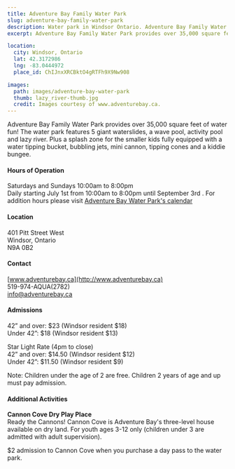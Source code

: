 ```yaml
---
title: Adventure Bay Family Water Park
slug: adventure-bay-family-water-park
description: Water park in Windsor Ontario. Adventure Bay Family Water Park provides over 35,000 square feet of water fun!
excerpt: Adventure Bay Family Water Park provides over 35,000 square feet of water fun!

location:
  city: Windsor, Ontario
  lat: 42.3172986
  lng: -83.0444972
  place_id: ChIJnxXRCBktO4gRTFh9X9Nw908

images:
  path: images/adventure-bay-water-park
  thumb: lazy_river-thumb.jpg
  credit: Images courtesy of www.adventurebay.ca.
---
```


Adventure Bay Family Water Park provides over 35,000 square feet of water fun!  The water park features 5 giant waterslides, a wave pool, activity pool and lazy river.  Plus a  splash zone for the smaller kids fully equipped with a water tipping bucket, bubbling jets, mini cannon, tipping cones and a kiddie bungee.  

#### Hours of Operation
Saturdays and Sundays 10:00am to 8:00pm  
Daily starting July 1st from 10:00am to 8:00pm until September 3rd . 
For addition hours please visit [Adventure Bay Water Park's calendar](http://www.adventurebay.ca/Visit/Pages/Water%20Park-Hours.aspx)

#### Location
401 Pitt Street West  
Windsor, Ontario  
N9A 0B2

#### Contact
[www.adventurebay.ca](http://www.adventurebay.ca)  
519-974-AQUA(2782)  
info@adventurebay.ca   

#### Admissions
42” and over: $23 (Windsor resident $18)  
Under 42”: $18 (Windsor resident $13)  

Star Light Rate (4pm to close)  
42” and over: $14.50 (Windsor resident $12)  
Under 42”: $11.50 (Windsor resident $9)  
 
Note: Children under the age of 2 are free. Children 2 years of age and up must pay admission.

#### Additional Activities
**Cannon Cove Dry Play Place**  
Ready the Cannons! Cannon Cove is Adventure Bay's three-level house available on dry land. For youth ages 3-12 only (children under 3 are admitted with adult supervision). 

$2 admission to Cannon Cove when you purchase a day pass to the water park. 
